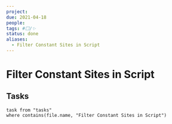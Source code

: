 ```yaml
---
project:
due: 2021-04-18
people:
tags: #⬜/✨ 
status: done
aliases:
  - Filter Constant Sites in Script
---
```


# Filter Constant Sites in Script

## Tasks

```dataview
task from "tasks"
where contains(file.name, "Filter Constant Sites in Script")
```